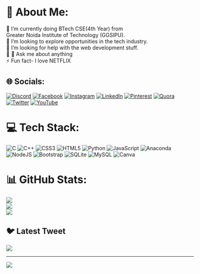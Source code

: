 # 💫 About Me:
🔭 I’m currently doing BTech CSE(4th Year) from <br>      Greater Noida Institute of Technology (GGSIPU).<br>👯 I’m looking to explore opportunities in the tech industry.<br>🤝 I’m looking for help with the web development stuff.<br>🌱 💬 Ask me about anything<br>⚡ Fun fact- I love NETFLIX


## 🌐 Socials:
[![Discord](https://img.shields.io/badge/Discord-%237289DA.svg?logo=discord&logoColor=white)](https://discord.gg/https://discord.com/channels/@me) [![Facebook](https://img.shields.io/badge/Facebook-%231877F2.svg?logo=Facebook&logoColor=white)](https://facebook.com/https://www.facebook.com/aaryaprakash175) [![Instagram](https://img.shields.io/badge/Instagram-%23E4405F.svg?logo=Instagram&logoColor=white)](https://instagram.com/https://instagram.com/aryaprakash175?igshid=NTA5ZTk1NTc=N) [![LinkedIn](https://img.shields.io/badge/LinkedIn-%230077B5.svg?logo=linkedin&logoColor=white)](https://linkedin.com/in/https://www.linkedin.com/in/arya-prakash-shrivastav-980b33242/) [![Pinterest](https://img.shields.io/badge/Pinterest-%23E60023.svg?logo=Pinterest&logoColor=white)](https://pinterest.com/https://pin.it/53FB80M) [![Quora](https://img.shields.io/badge/Quora-%23B92B27.svg?logo=Quora&logoColor=white)](https://quora.com/profile/https://www.quora.com/profile/Arya-Prakash-110) [![Twitter](https://img.shields.io/badge/Twitter-%231DA1F2.svg?logo=Twitter&logoColor=white)](https://twitter.com/https://twitter.com/AaryaPrakash03?s=08) [![YouTube](https://img.shields.io/badge/YouTube-%23FF0000.svg?logo=YouTube&logoColor=white)](https://youtube.com/@https://www.youtube.com/channel/UCnJlXDWzJ0_9J9_lHbnRy1g) 

# 💻 Tech Stack:
![C](https://img.shields.io/badge/c-%2300599C.svg?style=for-the-badge&logo=c&logoColor=white) ![C++](https://img.shields.io/badge/c++-%2300599C.svg?style=for-the-badge&logo=c%2B%2B&logoColor=white) ![CSS3](https://img.shields.io/badge/css3-%231572B6.svg?style=for-the-badge&logo=css3&logoColor=white) ![HTML5](https://img.shields.io/badge/html5-%23E34F26.svg?style=for-the-badge&logo=html5&logoColor=white) ![Python](https://img.shields.io/badge/python-3670A0?style=for-the-badge&logo=python&logoColor=ffdd54) ![JavaScript](https://img.shields.io/badge/javascript-%23323330.svg?style=for-the-badge&logo=javascript&logoColor=%23F7DF1E) ![Anaconda](https://img.shields.io/badge/Anaconda-%2344A833.svg?style=for-the-badge&logo=anaconda&logoColor=white) ![NodeJS](https://img.shields.io/badge/node.js-6DA55F?style=for-the-badge&logo=node.js&logoColor=white) ![Bootstrap](https://img.shields.io/badge/bootstrap-%23563D7C.svg?style=for-the-badge&logo=bootstrap&logoColor=white) ![SQLite](https://img.shields.io/badge/sqlite-%2307405e.svg?style=for-the-badge&logo=sqlite&logoColor=white) ![MySQL](https://img.shields.io/badge/mysql-%2300f.svg?style=for-the-badge&logo=mysql&logoColor=white) ![Canva](https://img.shields.io/badge/Canva-%2300C4CC.svg?style=for-the-badge&logo=Canva&logoColor=white)
# 📊 GitHub Stats:
![](https://github-readme-stats.vercel.app/api?username=AryaPrakash03&theme=dark&hide_border=false&include_all_commits=false&count_private=false)<br/>
![](https://github-readme-streak-stats.herokuapp.com/?user=AryaPrakash03&theme=dark&hide_border=false)<br/>
![](https://github-readme-stats.vercel.app/api/top-langs/?username=AryaPrakash03&theme=dark&hide_border=false&include_all_commits=false&count_private=false&layout=compact)

## 🐦 Latest Tweet
[![](https://gtce.itsvg.in/api?username=https://twitter.com/AaryaPrakash03?s=08)](https://github.com/VishwaGauravIn/github-twitter-card-embed)

---
[![](https://visitcount.itsvg.in/api?id=AryaPrakash03&icon=0&color=0)](https://visitcount.itsvg.in)

<!-- Proudly created with GPRM ( https://gprm.itsvg.in ) -->
